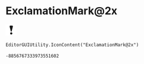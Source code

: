 # ExclamationMark@2x
![](/img/ExclamationMark@2x.png)

``` CSharp
EditorGUIUtility.IconContent("ExclamationMark@2x")
```
```
-8856767333973551602
```
